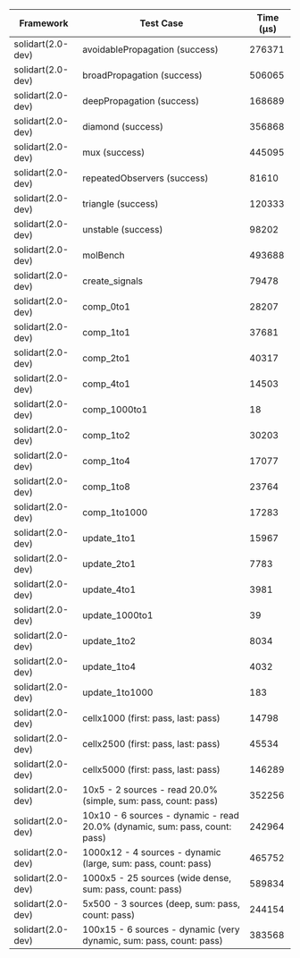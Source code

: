 | Framework | Test Case | Time (μs) |
| --- | --- | --- |
| solidart(2.0-dev) | avoidablePropagation (success) | 276371 |
| solidart(2.0-dev) | broadPropagation (success) | 506065 |
| solidart(2.0-dev) | deepPropagation (success) | 168689 |
| solidart(2.0-dev) | diamond (success) | 356868 |
| solidart(2.0-dev) | mux (success) | 445095 |
| solidart(2.0-dev) | repeatedObservers (success) | 81610 |
| solidart(2.0-dev) | triangle (success) | 120333 |
| solidart(2.0-dev) | unstable (success) | 98202 |
| solidart(2.0-dev) | molBench | 493688 |
| solidart(2.0-dev) | create_signals | 79478 |
| solidart(2.0-dev) | comp_0to1 | 28207 |
| solidart(2.0-dev) | comp_1to1 | 37681 |
| solidart(2.0-dev) | comp_2to1 | 40317 |
| solidart(2.0-dev) | comp_4to1 | 14503 |
| solidart(2.0-dev) | comp_1000to1 | 18 |
| solidart(2.0-dev) | comp_1to2 | 30203 |
| solidart(2.0-dev) | comp_1to4 | 17077 |
| solidart(2.0-dev) | comp_1to8 | 23764 |
| solidart(2.0-dev) | comp_1to1000 | 17283 |
| solidart(2.0-dev) | update_1to1 | 15967 |
| solidart(2.0-dev) | update_2to1 | 7783 |
| solidart(2.0-dev) | update_4to1 | 3981 |
| solidart(2.0-dev) | update_1000to1 | 39 |
| solidart(2.0-dev) | update_1to2 | 8034 |
| solidart(2.0-dev) | update_1to4 | 4032 |
| solidart(2.0-dev) | update_1to1000 | 183 |
| solidart(2.0-dev) | cellx1000 (first: pass, last: pass) | 14798 |
| solidart(2.0-dev) | cellx2500 (first: pass, last: pass) | 45534 |
| solidart(2.0-dev) | cellx5000 (first: pass, last: pass) | 146289 |
| solidart(2.0-dev) | 10x5 - 2 sources - read 20.0% (simple, sum: pass, count: pass) | 352256 |
| solidart(2.0-dev) | 10x10 - 6 sources - dynamic - read 20.0% (dynamic, sum: pass, count: pass) | 242964 |
| solidart(2.0-dev) | 1000x12 - 4 sources - dynamic (large, sum: pass, count: pass) | 465752 |
| solidart(2.0-dev) | 1000x5 - 25 sources (wide dense, sum: pass, count: pass) | 589834 |
| solidart(2.0-dev) | 5x500 - 3 sources (deep, sum: pass, count: pass) | 244154 |
| solidart(2.0-dev) | 100x15 - 6 sources - dynamic (very dynamic, sum: pass, count: pass) | 383568 |
